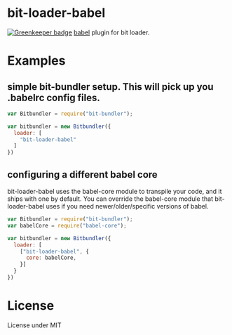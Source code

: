 # bit-loader-babel

[![Greenkeeper badge](https://badges.greenkeeper.io/MiguelCastillo/bit-loader-babel.svg)](https://greenkeeper.io/)
[babel](https://babeljs.io/) plugin for bit loader.

# Examples

## simple bit-bundler setup. This will pick up you .babelrc config files.

``` javascript
var Bitbundler = require("bit-bundler");

var bitbundler = new Bitbundler({
  loader: [
    "bit-loader-babel"
  ]
})
```

## configuring a different babel core

bit-loader-babel uses the babel-core module to transpile your code, and it ships with one by default. You can override the babel-core module that bit-loader-babel uses if you need newer/older/specific versions of babel.

``` javascript
var Bitbundler = require("bit-bundler");
var babelCore = require("babel-core");

var bitbundler = new Bitbundler({
  loader: [
    ["bit-loader-babel", {
      core: babelCore,
    }]
  }
})
```

# License

License under MIT
